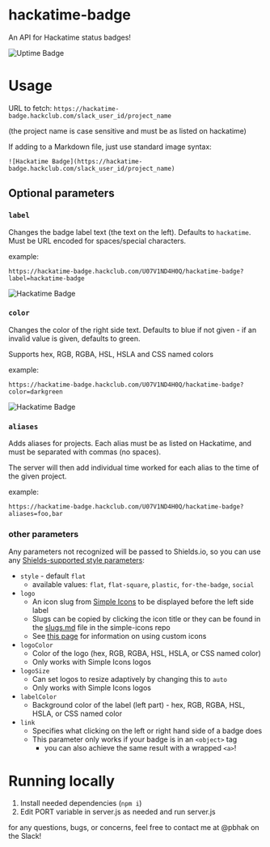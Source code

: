 # hackatime-badge
An API for Hackatime status badges!

![Uptime Badge](https://img.shields.io/uptimerobot/status/m800538024-884a2991404da343e76934d6?color=blue)

# Usage
URL to fetch: `https://hackatime-badge.hackclub.com/slack_user_id/project_name`

(the project name is case sensitive and must be as listed on hackatime)

If adding to a Markdown file, just use standard image syntax: 
```
![Hackatime Badge](https://hackatime-badge.hackclub.com/slack_user_id/project_name)
```

## Optional parameters
### `label`
Changes the badge label text (the text on the left). Defaults to `hackatime`. Must be URL encoded for spaces/special characters.

example:
```
https://hackatime-badge.hackclub.com/U07V1ND4H0Q/hackatime-badge?label=hackatime-badge
```
![Hackatime Badge](https://hackatime-badge.hackclub.com/U07V1ND4H0Q/hackatime-badge?label=hackatime-badge)

### `color`
Changes the color of the right side text. Defaults to blue if not given - if an invalid value is given, defaults to green.

Supports hex, RGB, RGBA, HSL, HSLA and CSS named colors

example:
```
https://hackatime-badge.hackclub.com/U07V1ND4H0Q/hackatime-badge?color=darkgreen
```
![Hackatime Badge](https://hackatime-badge.hackclub.com/U07V1ND4H0Q/hackatime-badge?color=darkgreen)


### `aliases`
Adds aliases for projects. Each alias must be as listed on Hackatime, and must be separated with commas (no spaces).

The server will then add individual time worked for each alias to the time of the given project.

example:
```
https://hackatime-badge.hackclub.com/U07V1ND4H0Q/hackatime-badge?aliases=foo,bar
```

### other parameters
Any parameters not recognized will be passed to Shields.io, so you can use any [Shields-supported style parameters](https://shields.io/badges):

* `style` - default `flat`
    * available values: `flat`, `flat-square`, `plastic`, `for-the-badge`, `social`
* `logo`
    * An icon slug from [Simple Icons](https://simpleicons.org/) to be displayed before the left side label
    * Slugs can be copied by clicking the icon title or they can be found in the [slugs.md](https://github.com/simple-icons/simple-icons/blob/master/slugs.md) file in the simple-icons repo
    * See [this page](https://shields.io/docs/logos) for information on using custom icons 
* `logoColor`
    * Color of the logo (hex, RGB, RGBA, HSL, HSLA, or CSS named color)
    * Only works with Simple Icons logos
* `logoSize`
    * Can set logos to resize adaptively by changing this to `auto`
    * Only works with Simple Icons logos
* `labelColor`
    * Background color of the label (left part) - hex, RGB, RGBA, HSL, HSLA, or CSS named color
* `link`
    * Specifies what clicking on the left or right hand side of a badge does
    * This parameter only works if your badge is in an `<object>` tag
        * you can also achieve the same result with a wrapped `<a>`!


# Running locally
1. Install needed dependencies (`npm i`)
2. Edit PORT variable in server.js as needed and run server.js


for any questions, bugs, or concerns, feel free to contact me at @pbhak on the Slack!
